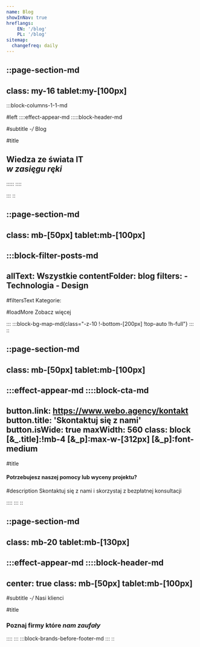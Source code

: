 ```yaml
---
name: Blog
showInNav: true
hreflangs:
    EN: '/blog'
    PL: '/blog'
sitemap:
  changefreq: daily
---
```


::page-section-md
---
class: my-16 tablet:my-[100px]
---
:::block-columns-1-1-md

#left
::::effect-appear-md
:::::block-header-md

#subtitle
*-/* Blog

#title
## Wiedza ze świata IT <br> *w zasięgu ręki*

:::::
::::

<!-- #right
::::effect-appear-md
---
class: text-justify desktop:pr-12 tablet:mt-8
---
Lorem ipsum dolor sit amet, consectetur adipiscing elit, sed do eiusmod tempor incididunt ut labore et dolore magna aliqua. Ut enim ad minim veniam, quis nostrud exercitation ullamco laboris commodo consequat.
:::: -->

:::
::



::page-section-md
---
class: mb-[50px] tablet:mb-[100px]
---

:::block-filter-posts-md
---
allText: Wszystkie
contentFolder: blog
filters:
    - Technologia
    - Design
---

#filtersText
Kategorie:

#loadMore
Zobacz więcej

:::
:::block-bg-map-md{class="-z-10 !-bottom-[200px] !top-auto !h-full"}
:::
::

::page-section-md
---
class: mb-[50px] tablet:mb-[100px]
---
:::effect-appear-md
::::block-cta-md
---
button.link: https://www.webo.agency/kontakt
button.title: 'Skontaktuj się z nami'
button.isWide: true
maxWidth: 560
class: block [&_.title]:!mb-4 [&_p]:max-w-[312px] [&_p]:font-medium
---

#title
#### Potrzebujesz naszej pomocy lub wyceny projektu?

#description
Skontaktuj się z nami i skorzystaj z bezpłatnej konsultacji

::::
:::
::

::page-section-md
---
class: mb-20 tablet:mb-[130px]
---
:::effect-appear-md
::::block-header-md
---
center: true
class: mb-[50px] tablet:mb-[100px]
---

#subtitle
*-/* Nasi klienci

#title
### Poznaj firmy które *nam zaufały*

::::
:::
:::block-brands-before-footer-md
:::
::